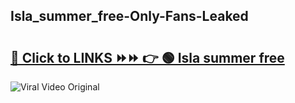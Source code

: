 
 ## Isla_summer_free-Only-Fans-Leaked

# <h2><a href="https://clipsfans.com/Isla_summer_free&ref=git">🔗 Click to LINKS ⏩⏩ 👉 🟢 Isla summer free </a></h2>

<a href="https://clipsfans.com/Isla_summer_free&ref=git" rel="nofollow" data-target="animated-image.originalLink"><img src="https://i.ibb.co.com/xMMVF88/686577567.gif" alt="Viral Video Original" style="max-width: 100%; display: inline-block;" data-target="animated-image.originalImage"></a>

